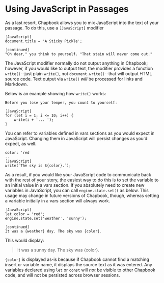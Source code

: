# Using JavaScript in Passages

As a last resort, Chapbook allows you to mix JavaScript into the text of your passage. To do this, use a `[JavaScript]` modifier

```
[JavaScript]
document.title = 'A Sticky Pickle';

[continued]
"Oh dear," you think to yourself. "That stain will never come out."
```

The JavaScript modifier normally do not output anything in Chapbook; however, if you would like to output text, the modifier provides a function `write()`--just plain `write()`, not `document.write()`--that will output HTML source code. Text output via `write()` _will_ be processed for links and Markdown.

Below is an example showing how `write()` works:

```
Before you lose your temper, you count to yourself:

[JavaScript]
for (let i = 1; i <= 10; i++) {
	write(i + '... ');
}
```

You can refer to variables defined in vars sections as you would expect in JavaScript. Changing them in JavaScript will persist changes as you'd expect, as well.

```
color: 'red
--
[JavaScript]
write(`The sky is ${color}.`);
```

As a result, if you would like your JavaScript code to communicate back with the rest of your story, the easiest way to do this is to set the variable to an initial value in a vars section. If you absolutely need to create new variables in JavaScript, you can call `engine.state.set()` as below. This usage may change in future versions of Chapbook, though, whereas setting a variable initially in a vars section will always work.

```
[JavaScript]
let color = 'red';
engine.state.set('weather', 'sunny');

[continued]
It was a {weather} day. The sky was {color}.
```

This would display:

> It was a sunny day. The sky was {color}.

`{color}` is displayed as-is because if Chapbook cannot find a matching insert or variable name, it displays the source text as it was entered. Any variables declared using `let` or `const` will *not* be visible to other Chapbook code, and will not be persisted across browser sessions.